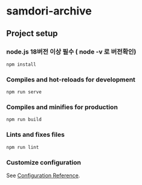# samdori-archive

## Project setup
### node.js 18버전 이상 필수 ( node -v 로 버전확인)
```
npm install
```

### Compiles and hot-reloads for development
```
npm run serve
```

### Compiles and minifies for production
```
npm run build
```

### Lints and fixes files
```
npm run lint
```

### Customize configuration
See [Configuration Reference](https://cli.vuejs.org/config/).
